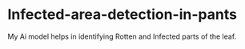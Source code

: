 # Infected-area-detection-in-pants
My Ai model helps in identifying Rotten and Infected parts of the leaf.
